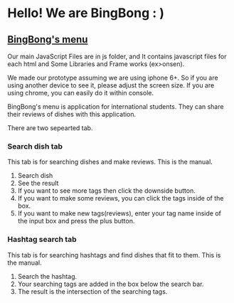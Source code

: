 # Hello! We are BingBong : )
## [BingBong's menu](https://wearebingbong.github.io/BingBong/)
Our main JavaScript Files are in js folder, and It contains javascript files for each html and Some Libraries and Frame works
(ex>onsen).

We made our prototype assuming we are using iphone 6+. So if you are using another device to see it, please adjust the screen size.
If you are using chrome, you can easily do it within console.

BingBong's menu is application for international students.
They can share their reviews of dishes with this application.

There are two sepearted tab.

### Search dish tab
This tab is for searching dishes and make reviews. 
This is the manual.

1. Search dish
2. See the result
3. If you want to see more tags then click the downside button.
4. If you want to make some reviews, you can click the tags inside of the box.
5. If you want to make new tags(reviews), enter your tag name inside of the input box and press the plus button.


### Hashtag search tab
This tab is for searching hashtags and find dishes that fit to them.
This is the manual.

1. Search the hashtag.
2. Your searching tags are added in the box below the search bar.
3. The result is the intersection of the searching tags.
